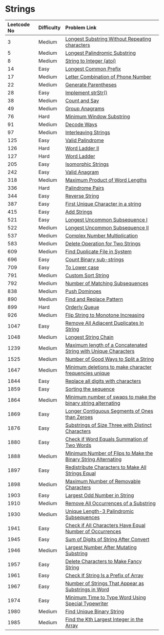 # Strings



| Leetcode No | Difficulty | Problem Link |
| :--- | :--- | :--- |
| 3 | Medium | [Longest Substring Without Repeating characters](../difficulty-based-problem-index/leetcode-medium/leetcode-3-longest-substring-without-repeating-characters.md) |
| 5 | Medium | [Longest Palindromic Substring](../difficulty-based-problem-index/leetcode-medium/leetcode-5-longest-palindromic-substring.md) |
| 8 | Medium | [String to Integer \(atoi\)](../difficulty-based-problem-index/leetcode-medium/leetcode-8-string-to-integer-atoi.md) |
| 14 | Easy | [Longest Common Prefix](../difficulty-based-problem-index/leetcode-medium/leetcode-14-longest-common-prefix.md) |
| 17 | Medium | [Letter Combination of Phone Number](../difficulty-based-problem-index/leetcode-medium/leetcode-17-letter-combinations-of-a-phone-number.md) |
| 22 | Medium | [Generate Parentheses](../difficulty-based-problem-index/leetcode-medium/leetcode-22-generate-parentheses.md) |
| 28 | Easy | [Implement strStr\(\)](../difficulty-based-problem-index/leetcode-easy/leetcode-28-implement-strstr.md) |
| 38 | Medium | [Count and Say](../difficulty-based-problem-index/leetcode-medium/leetcode-38-count-and-say.md) |
| 49 | Medium | [Group Anagrams](../difficulty-based-problem-index/leetcode-medium/leetcode-49-group-anagrams.md) |
| 76 | Hard | [Minimum Window Substring](../difficulty-based-problem-index/leetcode-hard/leetcode-76-minimum-window-substring.md) |
| 91 | Medium | [Decode Ways](../difficulty-based-problem-index/leetcode-medium/leetcode-91-decode-ways.md) |
| 97 | Medium | [Interleaving Strings](../difficulty-based-problem-index/leetcode-medium/leetcode-97-interleaving-string.md) |
| 125 | Easy | [Valid Palindrome](../difficulty-based-problem-index/leetcode-easy/leetcode-125-valid-palindrome.md) |
| 126 | Hard | [Word Ladder II](../difficulty-based-problem-index/leetcode-hard/leetcode-126-word-ladder-ii.md) |
| 127 | Hard | [Word Ladder](../difficulty-based-problem-index/leetcode-hard/leetcode-127-word-ladder.md) |
| 205 | Easy | [Isomorphic Strings](../difficulty-based-problem-index/leetcode-easy/leetcode-205-isomorphic-strings.md) |
| 242 | Easy | [Valid Anagram](../difficulty-based-problem-index/leetcode-easy/leetcode-242-valid-anagram.md) |
| 318 | Medium | [Maximum Product of Word Lengths](../difficulty-based-problem-index/leetcode-medium/leetcode-318-maximum-product-of-word-lengths.md) |
| 336 | Hard | [Palindrome Pairs](../difficulty-based-problem-index/leetcode-hard/leetcode-336-palindrome-pairs.md) |
| 344 | Easy | [Reverse String](../difficulty-based-problem-index/leetcode-easy/leetcode-344-reverse-string.md) |
| 387 | Easy | [First Unique Character in a string](../difficulty-based-problem-index/leetcode-easy/leetcode-387-first-unique-character-in-a-string.md) |
| 415 | Easy | [Add Strings](../difficulty-based-problem-index/leetcode-easy/leetcode-415-add-strings.md) |
| 521 | Easy | [Longest Uncommon Subsequence I](../difficulty-based-problem-index/leetcode-easy/leetcode-521-longest-uncommon-subsequence-i.md) |
| 522 | Medium | [Longest Uncommon Subsequence II](../difficulty-based-problem-index/leetcode-medium/leetcode-522-longest-uncommon-subsequence-ii.md) |
| 537 | Medium | [Complex Number Multiplication](../difficulty-based-problem-index/leetcode-medium/leetcode-537-complex-number-multiplication.md) |
| 583 | Medium | [Delete Operation for Two Strings](../difficulty-based-problem-index/leetcode-medium/leetcode-583-delete-operation-for-two-strings.md) |
| 609 | Medium | [Find Duplicate File in System](../difficulty-based-problem-index/leetcode-medium/leetcode-609-find-duplicate-file-in-system.md) |
| 696 | Easy | [Count Binary sub-strings](../difficulty-based-problem-index/leetcode-easy/leetcode-696-count-binary-sub-strings.md) |
| 709 | Easy | [To Lower case](../difficulty-based-problem-index/leetcode-easy/leetcode-709-to-lower-case.md) |
| 791 | Medium | [Custom Sort String](../difficulty-based-problem-index/leetcode-medium/leetcode-791-custom-sort-string.md) |
| 792 | Medium | [Number of Matching Subsequences](../difficulty-based-problem-index/leetcode-medium/leetcode-792-number-of-matching-subsequences.md) |
| 838 | Medium | [Push Dominoes](../difficulty-based-problem-index/leetcode-medium/leetcode-838-push-dominoes.md) |
| 890 | Medium | [Find and Replace Pattern](../difficulty-based-problem-index/leetcode-medium/leetcode-890-find-and-replace-pattern.md) |
| 899 | Hard | [Orderly Queue](../difficulty-based-problem-index/leetcode-hard/leetcode-899-orderly-queue.md) |
| 926 | Medium | [Flip String to Monotone Increasing](../difficulty-based-problem-index/leetcode-medium/leetcode-926-flip-string-to-monotone-increasing.md) |
| 1047 | Easy | [Remove All Adjacent Duplicates In String](../difficulty-based-problem-index/leetcode-easy/leetcode-1047-remove-all-adjacent-duplicates-in-string.md) |
| 1048 | Medium | [Longest String Chain](../difficulty-based-problem-index/leetcode-medium/leetcode-1048-longest-string-chain.md) |
| 1239 | Medium | [Maximum length of a Concatenated String with Unique Characters](../difficulty-based-problem-index/leetcode-medium/leetcode-1239-maximum-length-of-a-concatenated-string-with-unique-characters.md) |
| 1525 | Medium | [Number of Good Ways to Split a String](../difficulty-based-problem-index/leetcode-medium/leetcode-1525-number-of-good-ways-to-split-a-string.md) |
| 1647 | Medium | [Minimum deletions to make character frequencies unique](../difficulty-based-problem-index/leetcode-medium/leetcode-1647-minimum-deletions-to-make-character-frequencies-unique.md) |
| 1844 | Easy | [Replace all digits with characters](../difficulty-based-problem-index/leetcode-easy/leetcode-1844-replace-all-digits-with-characters.md) |
| 1859 | Easy | [Sorting the sequence](../difficulty-based-problem-index/leetcode-easy/leetcode-1859-sorting-the-sentence.md) |
| 1864 | Medium | [Minimum number of swaps to make the binary string alternating](../difficulty-based-problem-index/leetcode-medium/leetcode-1864-minimum-number-of-swaps-to-make-the-binary-string-alternating.md) |
| 1869 | Easy | [Longer Contiguous Segments of Ones than Zeroes](../difficulty-based-problem-index/leetcode-hard/leetcode-1869-longer-contiguous-segments-of-ones-than-zeros.md) |
| 1876 | Easy | [Substrings of Size Three with Distinct Characters](../difficulty-based-problem-index/leetcode-easy/leetcode-1876-substrings-of-size-three-with-distinct-characters.md) |
| 1880 | Easy | [Check if Word Equals Summation of Two Words](../difficulty-based-problem-index/leetcode-easy/leetcode-1880-check-if-word-equals-summation-of-two-words.md) |
| 1888 | Medium | [Minimum Number of Flips to Make the Binary String Alternating](../difficulty-based-problem-index/leetcode-medium/leetcode-1888-minimum-number-of-flips-to-make-the-binary-string-alternating.md) |
| 1897 | Easy | [Redistribute Characters to Make All Strings Equal](../difficulty-based-problem-index/leetcode-easy/leetcode-1897-redistribute-characters-to-make-all-strings-equal.md) |
| 1898 | Medium | [Maximum Number of Removable Characters](../difficulty-based-problem-index/leetcode-medium/leetcode-1898-maximum-number-of-removable-characters.md) |
| 1903 | Easy | [Largest Odd Number in String](../difficulty-based-problem-index/leetcode-easy/leetcode-1903-largest-odd-number-in-string.md) |
| 1910 | Medium | [Remove All Occurrences of a Substring](../difficulty-based-problem-index/leetcode-medium/leetcode-1910-remove-all-occurrences-of-a-substring.md) |
| 1930 | Medium | [Unique Length-3 Palindromic Subsequences](../difficulty-based-problem-index/leetcode-medium/leetcode-1930-unique-length-3-palindromic-subsequences.md) |
| 1941 | Easy | [Check if All Characters Have Equal Number of Occurrences](../difficulty-based-problem-index/leetcode-easy/leetcode-1941-check-if-all-characters-have-equal-number-of-occurrences.md) |
| 1945 | Easy | [Sum of Digits of String After Convert](../difficulty-based-problem-index/leetcode-easy/leetcode-1945-sum-of-digits-of-string-after-convert.md) |
| 1946 | Medium | [Largest Number After Mutating Substring](../difficulty-based-problem-index/leetcode-medium/leetcode-1946-largest-number-after-mutating-substring.md) |
| 1957 | Easy | [Delete Characters to Make Fancy String](../difficulty-based-problem-index/leetcode-easy/leetcode-1957-delete-characters-to-make-fancy-string.md) |
| 1961 | Easy | [Check If String Is a Prefix of Array](../difficulty-based-problem-index/leetcode-easy/leetcode-1961-check-if-string-is-a-prefix-of-array.md) |
| 1967 | Easy | [Number of Strings That Appear as Substrings in Word](../difficulty-based-problem-index/leetcode-easy/leetcode-1967-number-of-strings-that-appear-as-substrings-in-word.md) |
| 1974 | Easy | [Minimum Time to Type Word Using Special Typewriter](../difficulty-based-problem-index/leetcode-easy/leetcode-1974-minimum-time-to-type-word-using-special-typewriter.md) |
| 1980 | Medium | [Find Unique Binary String](../difficulty-based-problem-index/leetcode-medium/leetcode-1980-find-unique-binary-string.md) |
| 1985 | Medium | [Find the Kth Largest Integer in the Array](../difficulty-based-problem-index/leetcode-medium/leetcode-1985-find-the-kth-largest-integer-in-the-array.md) |

